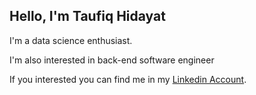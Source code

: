 Hello, I'm Taufiq Hidayat
--

I'm a data science enthusiast. <br>

I'm also interested in back-end software engineer<br>

If you interested you can find me in my [Linkedin Account](https://www.linkedin.com/in/taufiq-hidayat-th/).
